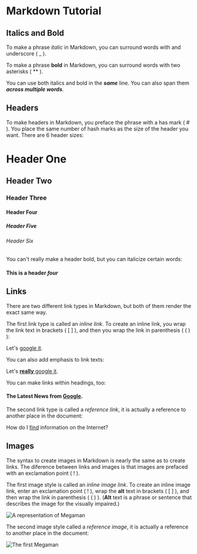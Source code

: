 # Markdown Tutorial

## Italics and Bold
To make a phrase _italic_ in Markdown, you can surround words with and underscore ( _ ).

To make a phrase **bold** in Markdown, you can surround words with two asterisks ( ** ).

You can use both italics and bold in the **_same_** line. You can also span them **_across multiple words_**.

## Headers
To make headers in Markdown, you preface the phrase with a has mark ( # ). You place the same number of hash marks as the size of the header you want. There are 6 header sizes:

# Header One
## Header Two
### Header Three
#### Header Four
##### Header Five
###### Header Six

You can't really make a header bold, but you can italicize certain words:

#### This is a header _four_

## Links
There are two different link types in Markdown, but both of them render the exact same way.

The first link type is called an _inline link_. To create an inline link, you wrap the link text in brackets ( [ ] ), and then you wrap the link in parenthesis ( ( ) ):

Let's [google it](www.google.com).

You can also add emphasis to link texts:

Let's [**really** google it](www.google.com).

You can make links within headings, too:

#### The Latest News from [Google](www.google.com).

The second link type is called a _reference link_, it is actually a reference to another place in the document:

How do I [find][google] information on the Internet?

[google]: www.google.com

## Images
The syntax to create images in Markdown is nearly the same as to create links. The diference between links and images is that images are prefaced with an exclamation point ( ! ).

The first image style is called an _inline image link_. To create an inline image link, enter an exclamation point ( ! ), wrap the **alt** text in brackets ( [ ] ), and then wrap the link in parenthesis ( ( ) ). (**Alt** text is a phrase or sentence that describes the image for the visually impaired.)

![A representation of Megaman](https://octodex.github.com/images/megacat-2.png)

The second image style called a _reference image_, it is actually a reference to another place in the document:

![The first Megaman][First Megaman]

[First Megaman]: https://octodex.github.com/images/megacat.jpg
